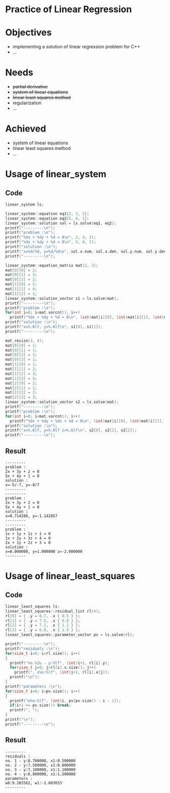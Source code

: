 # Practice of Linear Regression


# Objectives
- implementing a solution of linear regression problem for C++
- ...

# Needs
- ~~partial derivative~~
- ~~system of linear equations~~
- ~~linear least squares method~~
- regularization
- ...
  
# Achieved
- system of linear equations
- linear least squares method
- ...
  
# Usage of linear_system
## Code
```C++
linear_system ls;

linear_system::equation eq1{2, 3, 2};
linear_system::equation eq2{5, 4, 1};
linear_system::solution sol = ls.solve(eq1, eq2);
printf("---------\n");
printf("problem :\n");
printf("%dx + %dy + %d = 0\n", 2, 3, 2);
printf("%dx + %dy + %d = 0\n", 5, 4, 1);
printf("solution :\n");
printf("x=%d/%d, y=%d/%d\n", sol.x.num, sol.x.den, sol.y.num, sol.y.den );
printf("---------\n");

linear_system::equation_matrix mat(2, 3);
mat[0][0] = 2;
mat[0][1] = 3;
mat[0][2] = 2;
mat[1][0] = 5;
mat[1][1] = 4;
mat[1][2] = 1;
linear_system::solution_vector s1 = ls.solve(mat);
printf("---------\n");
printf("problem :\n");
for(int i=0; i<mat.varcnt(); i++)
  printf("%dx + %dy + %d = 0\n", (int)mat[i][0], (int)mat[i][1], (int)mat[i][2]);
printf("solution :\n");
printf("x=%.6lf, y=%.6lf\n", s1[0], s1[1]);
printf("---------\n");

mat.resize(3, 4);
mat[0][0] = 1;
mat[0][1] = 1;
mat[0][2] = 1;
mat[0][3] = 1;
mat[1][0] = 1;
mat[1][1] = 2;
mat[1][2] = 3;
mat[1][3] = 4;
mat[2][0] = 2;
mat[2][1] = 1;
mat[2][2] = 2;
mat[2][3] = 3;
linear_system::solution_vector s2 = ls.solve(mat);
printf("---------\n");
printf("problem :\n");
for(int i=0; i<mat.varcnt(); i++)
  printf("%dx + %dy + %dz + %d = 0\n", (int)mat[i][0], (int)mat[i][1], (int)mat[i][2], (int)mat[i][3]);
printf("solution :\n");
printf("x=%.6lf, y=%.6lf z=%.6lf\n", s2[0], s2[1], s2[2]);
printf("---------\n");
```
## Result
```
---------
problem :
2x + 3y + 2 = 0
5x + 4y + 1 = 0
solution :
x=-5/-7, y=-8/7
---------
---------
problem :
2x + 3y + 2 = 0
5x + 4y + 1 = 0
solution :
x=0.714286, y=-1.142857
---------
---------
problem :
1x + 1y + 1z + 1 = 0
1x + 2y + 3z + 4 = 0
2x + 1y + 2z + 3 = 0
solution :
x=0.000000, y=1.000000 z=-2.000000
---------
```
  
  
# Usage of linear_least_squares
## Code
```C++
linear_least_squares ls;
linear_least_squares::residual_list rl(4);
rl[0] = { .y = 8.7, .x { 0.5 } };
rl[1] = { .y = 7.5, .x { 0.8 } };
rl[2] = { .y = 7.1, .x { 1.1 } };
rl[3] = { .y = 6.8, .x { 1.5 } };
linear_least_squares::parameter_vector pv = ls.solve(rl);

printf("---------\n");
printf("residuals :\n");
for(size_t i=0; i<rl.size(); i++)
{
  printf("no.%2u - y:%lf", (int)i+1, rl[i].y);
  for(size_t j=0; j<rl[i].x.size(); j++)
    printf(", x%u:%lf", (int)j+1, rl[i].x[j]);
  printf("\n");
}
printf("parameters :\n");
for(size_t i=0; i<pv.size(); i++)
{
  printf("w%u:%lf", (int)i, pv[pv.size() - i - 1]);
  if(i+1 >= pv.size()) break;
  printf(", ");
}
printf("\n");
printf("---------\n");
```
## Result
```
---------
residuals :
no. 1 - y:8.700000, x1:0.500000
no. 2 - y:7.500000, x1:0.800000
no. 3 - y:7.100000, x1:1.100000
no. 4 - y:6.800000, x1:1.500000
parameters :
w0:9.283562, w1:-1.803653
---------
```
